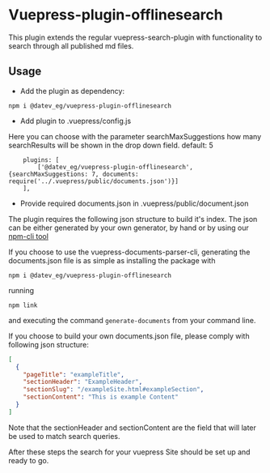 # Vuepress-plugin-offlinesearch

This plugin extends the regular vuepress-search-plugin with functionality to search through all published md files.  

## Usage

* Add the plugin as dependency:  

`npm i @datev_eg/vuepress-plugin-offlinesearch`

* Add plugin to .vuepress/config.js  

Here you can choose with the parameter searchMaxSuggestions how many searchResults will be shown in the drop down field. default: 5

```,
    plugins: [
        ['@datev_eg/vuepress-plugin-offlinesearch', {searchMaxSuggestions: 7, documents: require('../.vuepress/public/documents.json')}]
    ],
```

* Provide required documents.json in .vuepress/public/document.json  

The plugin requires the following json structure to build it's index. The json can be either generated
by your own generator, by hand or by using our [npm-cli tool](https://gitlab.com/datev/vuepress-documents-parser-cli) 

If you choose to use the vuepress-documents-parser-cli, generating the documents.json file is as simple as
installing the package with 

`npm i @datev_eg/vuepress-plugin-offlinesearch`

running

`npm link`

and executing the command `generate-documents` from your command line.

If you choose to build your own documents.json file, please comply with following json structure:

```json
[
  {
    "pageTitle": "exampleTitle",
    "sectionHeader": "ExampleHeader",
    "sectionSlug": "/exampleSite.html#exampleSection",
    "sectionContent": "This is example Content"
  }
]
```

Note that the sectionHeader and sectionContent are the field that will later be used to match search queries.

After these steps the search for your vuepress Site should be set up and ready to go.  








